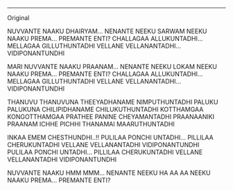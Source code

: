 





---- 

Original

NUVVANTE NAAKU DHAIRYAM… NENANTE NEEKU SARWAM
NEEKU NAAKU PREMA… PREMANTE ENTI?
CHALLAGAA ALLUKUNTADHI… MELLAGAA GILLUTHUNTADHI
VELLANE VELLANANTADHI… VIDIPONANTUNDHI

MARI NUVVANTE NAAKU PRAANAM… NENANTE NEEKU LOKAM
NEEKU NAAKU PREMA… PREMANTE ENTI?
CHALLAGAA ALLUKUNTADHI… MELLAGAA GILLUTHUNTADHI
VELLANE VELLANANTADHI… VIDIPONANTUNDHI

THANUVU THANUVUNA THEEYADHANAME NIMPUTHUNTADHI
PALUKU PALUKUNA CHILIPIDHANAME CHILUKUTHUNTADHI
KOTTHAMGAA KONGOTTHAMGAA PRATHEE PANINE CHEYAMANTADHI
PRAANAANIKI PRAANAM ICHHE PICHHI THANAMAI MAARUTHUNTADHI

INKAA EMEM CHESTHUNDHI..!!
PULILAA PONCHI UNTADHI… PILLILAA CHERUKUNTADHI
VELLANE VELLANANTADHI VIDIPONANTUNDHI
PULILAA PONCHI UNTADHI… PILLILAA CHERUKUNTADHI
VELLANE VELLANANTADHI VIDIPONANTUNDHI

NUVVANTE NAAKU HMM MMM… NENANTE NEEKU HA AA AA
NEEKU NAAKU PREMA… PREMANTE ENTI?
